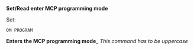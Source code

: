 __Set/Read enter MCP programming mode__

Set:

	0M PROGRAM

__Enters the MCP programming mode___ *This command has to be uppercase*
